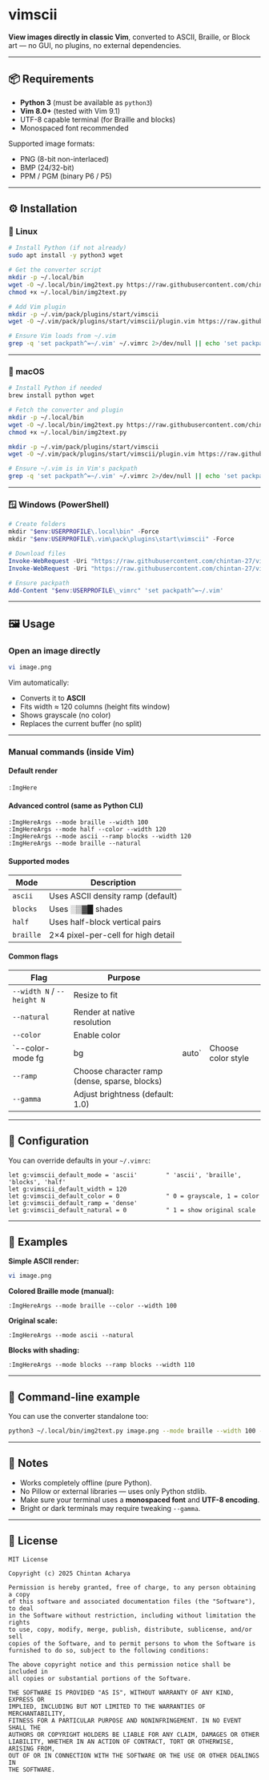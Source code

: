 # vimscii

**View images directly in classic Vim**, converted to ASCII, Braille, or Block art — no GUI, no plugins, no external dependencies.

---

## 📦 Requirements

- **Python 3** (must be available as `python3`)
- **Vim 8.0+** (tested with Vim 9.1)
- UTF-8 capable terminal (for Braille and blocks)
- Monospaced font recommended

Supported image formats:
- PNG (8-bit non-interlaced)
- BMP (24/32-bit)
- PPM / PGM (binary P6 / P5)

---

## ⚙️ Installation

### 🐧 Linux
```bash
# Install Python (if not already)
sudo apt install -y python3 wget

# Get the converter script
mkdir -p ~/.local/bin
wget -O ~/.local/bin/img2text.py https://raw.githubusercontent.com/chintan-27/vimscii/main/img2text.py
chmod +x ~/.local/bin/img2text.py

# Add Vim plugin
mkdir -p ~/.vim/pack/plugins/start/vimscii
wget -O ~/.vim/pack/plugins/start/vimscii/plugin.vim https://raw.githubusercontent.com/chintan-27/vimscii/main/plugin.vim

# Ensure Vim loads from ~/.vim
grep -q 'set packpath^=~/.vim' ~/.vimrc 2>/dev/null || echo 'set packpath^=~/.vim' >> ~/.vimrc
````

---

### 🍎 macOS

```bash
# Install Python if needed
brew install python wget

# Fetch the converter and plugin
mkdir -p ~/.local/bin
wget -O ~/.local/bin/img2text.py https://raw.githubusercontent.com/chintan-27/vimscii/main/img2text.py
chmod +x ~/.local/bin/img2text.py

mkdir -p ~/.vim/pack/plugins/start/vimscii
wget -O ~/.vim/pack/plugins/start/vimscii/plugin.vim https://raw.githubusercontent.com/chintan-27/vimscii/main/plugin.vim

# Ensure ~/.vim is in Vim's packpath
grep -q 'set packpath^=~/.vim' ~/.vimrc 2>/dev/null || echo 'set packpath^=~/.vim' >> ~/.vimrc
```

---

### 🪟 Windows (PowerShell)

```powershell
# Create folders
mkdir "$env:USERPROFILE\.local\bin" -Force
mkdir "$env:USERPROFILE\.vim\pack\plugins\start\vimscii" -Force

# Download files
Invoke-WebRequest -Uri "https://raw.githubusercontent.com/chintan-27/vimscii/main/img2text.py" -OutFile "$env:USERPROFILE\.local\bin\img2text.py"
Invoke-WebRequest -Uri "https://raw.githubusercontent.com/chintan-27/vimscii/main/plugin.vim" -OutFile "$env:USERPROFILE\.vim\pack\plugins\start\vimscii\plugin.vim"

# Ensure packpath
Add-Content "$env:USERPROFILE\_vimrc" 'set packpath^=~/.vim'
```

---

## 🖼️ Usage

### Open an image directly

```bash
vi image.png
```

Vim automatically:

* Converts it to **ASCII**
* Fits width ≈ 120 columns (height fits window)
* Shows grayscale (no color)
* Replaces the current buffer (no split)

---

### Manual commands (inside Vim)

#### Default render

```vim
:ImgHere
```

#### Advanced control (same as Python CLI)

```vim
:ImgHereArgs --mode braille --width 100
:ImgHereArgs --mode half --color --width 120
:ImgHereArgs --mode ascii --ramp blocks --width 120
:ImgHereArgs --mode braille --natural
```

#### Supported modes

| Mode      | Description                        |
| --------- | ---------------------------------- |
| `ascii`   | Uses ASCII density ramp (default)  |
| `blocks`  | Uses ░▒▓█ shades                   |
| `half`    | Uses half-block vertical pairs     |
| `braille` | 2×4 pixel-per-cell for high detail |

#### Common flags

| Flag                       | Purpose                                       |       |                    |
| -------------------------- | --------------------------------------------- | ----- | ------------------ |
| `--width N` / `--height N` | Resize to fit                                 |       |                    |
| `--natural`                | Render at native resolution                   |       |                    |
| `--color`                  | Enable color                                  |       |                    |
| `--color-mode fg           | bg                                            | auto` | Choose color style |
| `--ramp`                   | Choose character ramp (dense, sparse, blocks) |       |                    |
| `--gamma`                  | Adjust brightness (default: 1.0)              |       |                    |

---

## 🔧 Configuration

You can override defaults in your `~/.vimrc`:

```vim
let g:vimscii_default_mode = 'ascii'        " 'ascii', 'braille', 'blocks', 'half'
let g:vimscii_default_width = 120
let g:vimscii_default_color = 0             " 0 = grayscale, 1 = color
let g:vimscii_default_ramp = 'dense'
let g:vimscii_default_natural = 0           " 1 = show original scale
```

---

## 🧠 Examples

**Simple ASCII render:**

```bash
vi image.png
```

**Colored Braille mode (manual):**

```vim
:ImgHereArgs --mode braille --color --width 100
```

**Original scale:**

```vim
:ImgHereArgs --mode ascii --natural
```

**Blocks with shading:**

```vim
:ImgHereArgs --mode blocks --ramp blocks --width 110
```

---

## 🧩 Command-line example

You can use the converter standalone too:

```bash
python3 ~/.local/bin/img2text.py image.png --mode braille --width 100 --color
```

---

## 🧰 Notes

* Works completely offline (pure Python).
* No Pillow or external libraries — uses only Python stdlib.
* Make sure your terminal uses a **monospaced font** and **UTF-8 encoding**.
* Bright or dark terminals may require tweaking `--gamma`.

---

## 📜 License

```
MIT License

Copyright (c) 2025 Chintan Acharya

Permission is hereby granted, free of charge, to any person obtaining a copy
of this software and associated documentation files (the "Software"), to deal
in the Software without restriction, including without limitation the rights
to use, copy, modify, merge, publish, distribute, sublicense, and/or sell
copies of the Software, and to permit persons to whom the Software is
furnished to do so, subject to the following conditions:

The above copyright notice and this permission notice shall be included in
all copies or substantial portions of the Software.

THE SOFTWARE IS PROVIDED "AS IS", WITHOUT WARRANTY OF ANY KIND, EXPRESS OR
IMPLIED, INCLUDING BUT NOT LIMITED TO THE WARRANTIES OF MERCHANTABILITY,
FITNESS FOR A PARTICULAR PURPOSE AND NONINFRINGEMENT. IN NO EVENT SHALL THE
AUTHORS OR COPYRIGHT HOLDERS BE LIABLE FOR ANY CLAIM, DAMAGES OR OTHER
LIABILITY, WHETHER IN AN ACTION OF CONTRACT, TORT OR OTHERWISE, ARISING FROM,
OUT OF OR IN CONNECTION WITH THE SOFTWARE OR THE USE OR OTHER DEALINGS IN
THE SOFTWARE.
```

